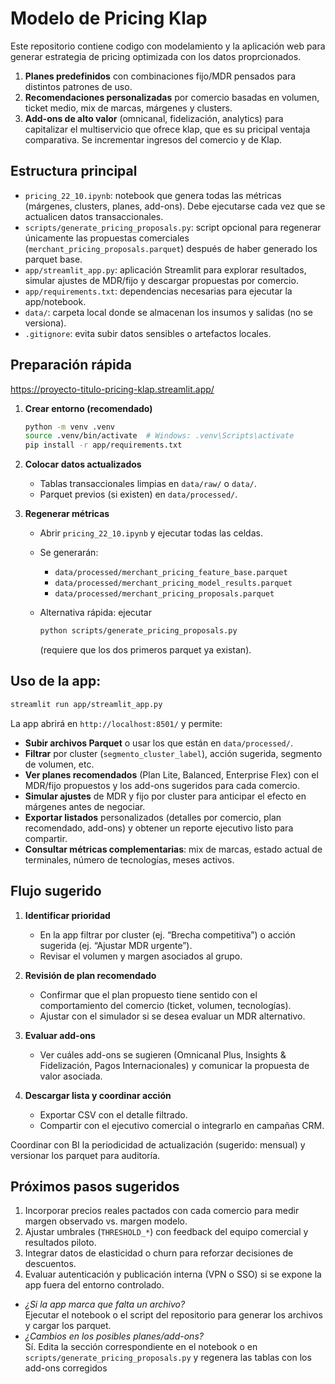 # Modelo de Pricing Klap 
Este repositorio contiene codigo con modelamiento y la aplicación web para generar estrategia de pricing optimizada con los datos proprcionados.

1. **Planes predefinidos** con combinaciones fijo/MDR pensados para distintos patrones de uso.
2. **Recomendaciones personalizadas** por comercio basadas en volumen, ticket medio, mix de marcas, márgenes y clusters.
3. **Add-ons de alto valor** (omnicanal, fidelización, analytics) para capitalizar el  multiservicio que ofrece klap, que es su pricipal ventaja comparativa. Se incrementar ingresos del comercio y de Klap.


## Estructura principal

- `pricing_22_10.ipynb`: notebook que genera todas las métricas (márgenes, clusters, planes, add-ons). Debe ejecutarse cada vez que se actualicen datos transaccionales.
- `scripts/generate_pricing_proposals.py`: script opcional para regenerar únicamente las propuestas comerciales (`merchant_pricing_proposals.parquet`) después de haber generado los parquet base.
- `app/streamlit_app.py`: aplicación Streamlit para explorar resultados, simular ajustes de MDR/fijo y descargar propuestas por comercio.
- `app/requirements.txt`: dependencias necesarias para ejecutar la app/notebook.
- `data/`: carpeta local donde se almacenan los insumos y salidas (no se versiona).
- `.gitignore`: evita subir datos sensibles o artefactos locales.

## Preparación rápida

<https://proyecto-titulo-pricing-klap.streamlit.app/>

1. **Crear entorno (recomendado)**

   ```bash
   python -m venv .venv
   source .venv/bin/activate  # Windows: .venv\Scripts\activate
   pip install -r app/requirements.txt
   ```

2. **Colocar datos actualizados**
   - Tablas transaccionales limpias en `data/raw/` o `data/`.
   - Parquet previos (si existen) en `data/processed/`.

3. **Regenerar métricas**
   - Abrir `pricing_22_10.ipynb` y ejecutar todas las celdas.
   - Se generarán:
     - `data/processed/merchant_pricing_feature_base.parquet`
     - `data/processed/merchant_pricing_model_results.parquet`
     - `data/processed/merchant_pricing_proposals.parquet`
   - Alternativa rápida: ejecutar  

     ```bash
     python scripts/generate_pricing_proposals.py
     ```  

     (requiere que los dos primeros parquet ya existan).

## Uso de la app:

```bash
streamlit run app/streamlit_app.py
```

La app abrirá en `http://localhost:8501/` y permite:

- **Subir archivos Parquet** o usar los que están en `data/processed/`.
- **Filtrar** por cluster (`segmento_cluster_label`), acción sugerida, segmento de volumen, etc.
- **Ver planes recomendados** (Plan Lite, Balanced, Enterprise Flex) con el MDR/fijo propuestos y los add-ons sugeridos para cada comercio.
- **Simular ajustes** de MDR y fijo por cluster para anticipar el efecto en márgenes antes de negociar.
- **Exportar listados** personalizados (detalles por comercio, plan recomendado, add-ons) y obtener un reporte ejecutivo listo para compartir.
- **Consultar métricas complementarias**: mix de marcas, estado actual de terminales, número de tecnologías, meses activos.

## Flujo sugerido

1. **Identificar prioridad**  
   - En la app filtrar por cluster (ej. “Brecha competitiva”) o acción sugerida (ej. “Ajustar MDR urgente”).
   - Revisar el volumen y margen asociados al grupo.

2. **Revisión de plan recomendado**  
   - Confirmar que el plan propuesto tiene sentido con el comportamiento del comercio (ticket, volumen, tecnologías).
   - Ajustar con el simulador si se desea evaluar un MDR alternativo.

3. **Evaluar add-ons**  
   - Ver cuáles add-ons se sugieren (Omnicanal Plus, Insights & Fidelización, Pagos Internacionales) y comunicar la propuesta de valor asociada.

4. **Descargar lista y coordinar acción**  
   - Exportar CSV con el detalle filtrado.
   - Compartir con el ejecutivo comercial o integrarlo en campañas CRM.


Coordinar con BI la periodicidad de actualización (sugerido: mensual) y versionar los parquet para auditoría.

## Próximos pasos sugeridos

1. Incorporar precios reales pactados con cada comercio para medir margen observado vs. margen modelo.
2. Ajustar umbrales (`THRESHOLD_*`) con feedback del equipo comercial y resultados piloto.
3. Integrar datos de elasticidad o churn para reforzar decisiones de descuentos.
4. Evaluar autenticación y publicación interna (VPN o SSO) si se expone la app fuera del entorno controlado.



- *¿Si la app marca que falta un archivo?*  
  Ejecutar el notebook o el script del repositorio para generar los archivos y cargar los parquet.
- *¿Cambios en los posibles planes/add-ons?*  
  Sí. Edita la sección correspondiente en el notebook o en `scripts/generate_pricing_proposals.py` y regenera las tablas con los add-ons corregidos

